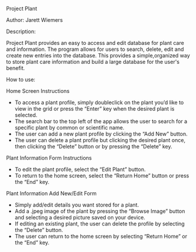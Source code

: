 Project Plant


Author: Jarett Wiemers


Description:

Project Plant provides an easy to access and edit database for plant care and information. The program allows for users to search, delete, edit and create new entries into the database.
This provides a simple,organized way to store plant care information and build a large database for the user's benefit.


How to use:

Home Screen Instructions
* To access a plant profile, simply doubleclick on the plant you’d like to view in the grid or press the “Enter” key when the desired plant is selected.
* The search bar to the top left of the app allows the user to search for a specific plant by common or scientific name.
* The user can add a new plant profile by clicking the “Add New” button.
* The user can delete a plant profile but clicking the desired plant once, then clicking the “Delete” button or by pressing the “Delete” key.

Plant Information Form Instructions
* To edit the plant profile, select the “Edit Plant” button.
* To return to the home screen, select the “Return Home” button or press the “End” key.

Plant Information Add New/Edit Form
* Simply add/edit details you want stored for a plant.
* Add a .jpeg image of the plant by pressing the “Browse Image” button and selecting a desired picture saved on your device.
* If editing an existing plant, the user can delete the profile by selecting the “Delete” button.
* The user can return to the home screen by selecting “Return Home” or the “End” key.
